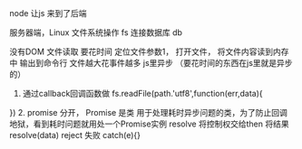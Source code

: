 node 让js 来到了后端

服务器端，Linux 
文件系统操作 fs
连接数据库 db

没有DOM 
文件读取 要花时间 定位文件参数1， 打开文件， 将文件内容读到内存中 输出到命令行 文件越大花事件越多
js里异步 （要花时间的东西在js里就是异步的）
1. 通过callback回调函数做
fs.readFile(path.'utf8',function(err,data){

}) 
2. promise 
  分开， Promise 是类 用于处理耗时异步问题的类，为了防止回调地狱，看到耗时问题就用处一个Promise实例
  resolve 将控制权交给then 将结果resolve(data)
  reject 失败 catch(e){} 